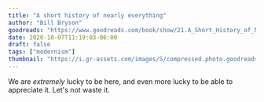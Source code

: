 ```yaml
---
title: "A short history of nearly everything"
author: "Bill Bryson"
goodreads: "https://www.goodreads.com/book/show/21.A_Short_History_of_Nearly_Everything"
date: 2020-10-07T11:19:03-06:00
draft: false
tags: ["modernism"]
thumbnail: "https://i.gr-assets.com/images/S/compressed.photo.goodreads.com/books/1433086293l/21._SY475_.jpg"
---
```


We are *extremely* lucky to be here, and even more lucky to be able to appreciate it. Let's not waste it.
